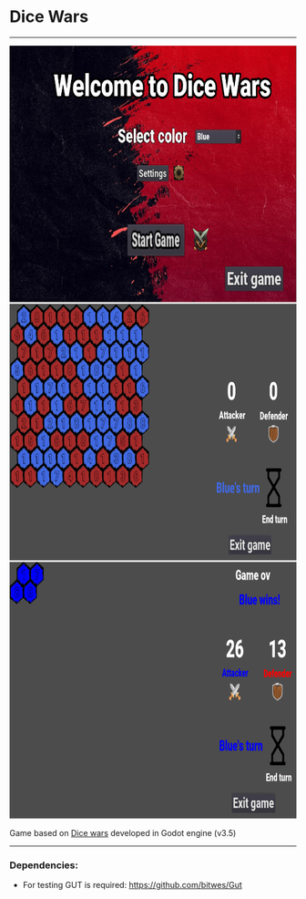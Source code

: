 # Dice Wars

---

<img src="img/intro.png" height="450" width="750"/>
<img src="img/game.png" height="450" width="750"/>
<img src="img/game_over.png" height="450" width="750"/>

Game based on [Dice wars](https://www.gamedesign.jp/games/dicewars/) developed in Godot engine (v3.5)

---

### Dependencies:
- For testing GUT is required: https://github.com/bitwes/Gut
